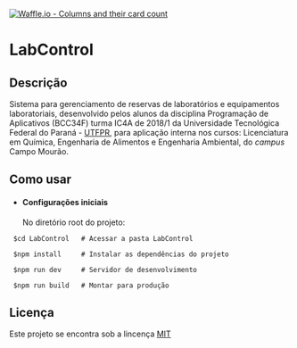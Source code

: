 [![Waffle.io - Columns and their card count](https://badge.waffle.io/utfpr/reservaEquipamentosLab.png?columns=all)](https://waffle.io/utfpr/reservaEquipamentosLab?utm_source=badge)

# LabControl

## Descrição
Sistema para gerenciamento de reservas de laboratórios e equipamentos laboratoriais, desenvolvido pelos alunos da disciplina Programação de Aplicativos (BCC34F) turma IC4A de 2018/1 da Universidade Tecnológica Federal do Paraná - [UTFPR](http://portal.utfpr.edu.br), para aplicação interna nos cursos: Licenciatura em Química, Engenharia de Alimentos e Engenharia Ambiental, do *campus* Campo Mourão.

## Como usar

- #### Configurações iniciais

     No diretório root do projeto:

```
 $cd LabControl   # Acessar a pasta LabControl
```
```
 $npm install     # Instalar as dependências do projeto
```
```
 $npm run dev     # Servidor de desenvolvimento
```
```
 $npm run build   # Montar para produção
```

## Licença
Este projeto se encontra sob a lincença [MIT](http://opensource.org/licenses/MIT)
